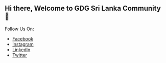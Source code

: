 ## Hi there, Welcome to GDG Sri Lanka Community 👋

<!--

**Here are some ideas to get you started:**

🙋‍♀️ A short introduction - what is your organization all about?
🌈 Contribution guidelines - how can the community get involved?
👩‍💻 Useful resources - where can the community find your docs? Is there anything else the community should know?
🍿 Fun facts - what does your team eat for breakfast?
🧙 Remember, you can do mighty things with the power of [Markdown](https://docs.github.com/github/writing-on-github/getting-started-with-writing-and-formatting-on-github/basic-writing-and-formatting-syntax)
-->

Follow Us On:
- [Facebook](https://www.facebook.com/GDGSriLanka/)
- [Instagram](https://www.instagram.com/gdgsrilanka/)
- [LinkedIn](https://lk.linkedin.com/company/gdglk)
- [Twitter](https://mobile.twitter.com/gdglk)
